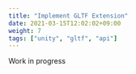 ```yaml
---
title: "Implement GLTF Extension"
date: 2021-03-15T12:02:02+09:00
weight: 7
tags: ["unity", "gltf", "api"]
---
```


Work in progress